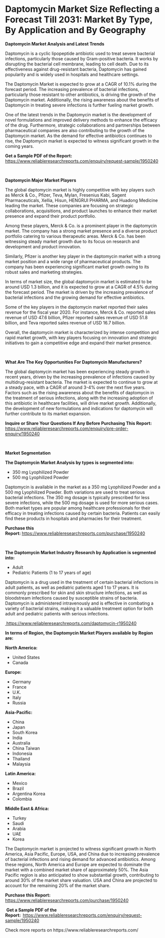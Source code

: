 <p><h1>Daptomycin Market Size Reflecting a Forecast Till 2031: Market By Type, By Application and By Geography</h1></p><p><strong>Daptomycin Market Analysis and Latest Trends</strong></p>
<p><p>Daptomycin is a cyclic lipopeptide antibiotic used to treat severe bacterial infections, particularly those caused by Gram-positive bacteria. It works by disrupting the bacterial cell membrane, leading to cell death. Due to its effectiveness against drug-resistant bacteria, Daptomycin has gained popularity and is widely used in hospitals and healthcare settings.</p><p>The Daptomycin Market is expected to grow at a CAGR of 10.1% during the forecast period. The increasing prevalence of bacterial infections, particularly those resistant to other antibiotics, is driving the growth of the Daptomycin market. Additionally, the rising awareness about the benefits of Daptomycin in treating severe infections is further fueling market growth.</p><p>One of the latest trends in the Daptomycin market is the development of novel formulations and improved delivery methods to enhance the efficacy of the drug. Furthermore, strategic collaborations and partnerships between pharmaceutical companies are also contributing to the growth of the Daptomycin market. As the demand for effective antibiotics continues to rise, the Daptomycin market is expected to witness significant growth in the coming years.</p></p>
<p><strong>Get a Sample PDF of the Report:&nbsp;</strong> <a href="https://www.reliableresearchreports.com/enquiry/request-sample/1950240">https://www.reliableresearchreports.com/enquiry/request-sample/1950240</a></p>
<p>&nbsp;</p>
<p><strong>Daptomycin Major Market Players</strong></p>
<p><p>The global daptomycin market is highly competitive with key players such as Merck & Co., Pfizer, Teva, Mylan, Fresenius Kabi, Sagent Pharmaceuticals, Xellia, Hisun, HENGRUI PHARMA, and Huadong Medicine leading the market. These companies are focusing on strategic collaborations, acquisitions, and product launches to enhance their market presence and expand their product portfolio.</p><p>Among these players, Merck & Co. is a prominent player in the daptomycin market. The company has a strong market presence and a diverse product portfolio catering to various therapeutic areas. Merck & Co. has been witnessing steady market growth due to its focus on research and development and product innovation.</p><p>Similarly, Pfizer is another key player in the daptomycin market with a strong market position and a wide range of pharmaceutical products. The company has been experiencing significant market growth owing to its robust sales and marketing strategies.</p><p>In terms of market size, the global daptomycin market is estimated to be around USD 1.3 billion, and it is expected to grow at a CAGR of 4.5% during the forecast period. The market is driven by the increasing prevalence of bacterial infections and the growing demand for effective antibiotics.</p><p>Some of the key players in the daptomycin market reported their sales revenue for the fiscal year 2020. For instance, Merck & Co. reported sales revenue of USD 47.6 billion, Pfizer reported sales revenue of USD 51.8 billion, and Teva reported sales revenue of USD 16.7 billion.</p><p>Overall, the daptomycin market is characterized by intense competition and rapid market growth, with key players focusing on innovation and strategic initiatives to gain a competitive edge and expand their market presence.</p></p>
<p>&nbsp;</p>
<p><strong>What Are The Key Opportunities For Daptomycin Manufacturers?</strong></p>
<p><p>The global daptomycin market has been experiencing steady growth in recent years, driven by the increasing prevalence of infections caused by multidrug-resistant bacteria. The market is expected to continue to grow at a steady pace, with a CAGR of around 3-4% over the next five years. Factors such as the rising awareness about the benefits of daptomycin in the treatment of serious infections, along with the increasing adoption of this antibiotic in healthcare facilities, will drive market growth. Additionally, the development of new formulations and indications for daptomycin will further contribute to its market expansion.</p></p>
<p><strong>Inquire or Share Your Questions If Any Before Purchasing This Report:</strong> <a href="https://www.reliableresearchreports.com/enquiry/pre-order-enquiry/1950240">https://www.reliableresearchreports.com/enquiry/pre-order-enquiry/1950240</a></p>
<p>&nbsp;</p>
<p><strong>Market Segmentation</strong></p>
<p><strong>The Daptomycin Market Analysis by types is segmented into:</strong></p>
<p><ul><li>350 mg Lyophilized Powder</li><li>500 mg Lyophilized Powder</li></ul></p>
<p><p>Daptomycin is available in the market as a 350 mg Lyophilized Powder and a 500 mg Lyophilized Powder. Both variations are used to treat serious bacterial infections. The 350 mg dosage is typically prescribed for less severe infections, while the 500 mg dosage is used for more serious cases. Both market types are popular among healthcare professionals for their efficacy in treating infections caused by certain bacteria. Patients can easily find these products in hospitals and pharmacies for their treatment.</p></p>
<p><strong>Purchase this Report:&nbsp;</strong><a href="https://www.reliableresearchreports.com/purchase/1950240">https://www.reliableresearchreports.com/purchase/1950240</a></p>
<p>&nbsp;</p>
<p><strong>The Daptomycin Market Industry Research by Application is segmented into:</strong></p>
<p><ul><li>Adult</li><li>Pediatric Patients (1 to 17 years of age)</li></ul></p>
<p><p>Daptomycin is a drug used in the treatment of certain bacterial infections in adult patients, as well as pediatric patients aged 1 to 17 years. It is commonly prescribed for skin and skin structure infections, as well as bloodstream infections caused by susceptible strains of bacteria. Daptomycin is administered intravenously and is effective in combating a variety of bacterial strains, making it a valuable treatment option for both adult and pediatric patients with serious infections.</p></p>
<p><a href="https://www.reliableresearchreports.com/daptomycin-r1950240">&nbsp;https://www.reliableresearchreports.com/daptomycin-r1950240</a></p>
<p><strong>In terms of Region, the Daptomycin Market Players available by Region are:</strong></p>
<p>
    <p> <strong> North America: </strong>
        <ul>
            <li>United States</li>
            <li>Canada</li>
        </ul>
        </p> 
    <p> <strong> Europe: </strong>
        <ul>
            <li>Germany</li>
            <li>France</li>
            <li>U.K.</li>
            <li>Italy</li>
            <li>Russia</li>
        </ul>
        </p> 
    <p> <strong> Asia-Pacific: </strong>
        <ul>
            <li>China</li>
            <li>Japan</li>
            <li>South Korea</li>
            <li>India</li>
            <li>Australia</li>
            <li>China Taiwan</li>
            <li>Indonesia</li>
            <li>Thailand</li>
            <li>Malaysia</li>
        </ul>
        </p> 
    <p> <strong> Latin America: </strong>
        <ul>
            <li>Mexico</li>
            <li>Brazil</li>
            <li>Argentina Korea</li>
            <li>Colombia</li>
        </ul>
        </p> 
    <p> <strong> Middle East & Africa: </strong>
        <ul>
            <li>Turkey</li>
            <li>Saudi</li>
            <li>Arabia</li>
            <li>UAE</li>
            <li>Korea</li>
        </ul>
    </p>
    </p>
<p><p>The Daptomycin market is projected to witness significant growth in North America, Asia Pacific, Europe, USA, and China due to increasing prevalence of bacterial infections and rising demand for advanced antibiotics. Among these regions, North America and Europe are expected to dominate the market with a combined market share of approximately 50%. The Asia Pacific region is also anticipated to show substantial growth, contributing to around 30% of the market share valuation. USA and China are projected to account for the remaining 20% of the market share.</p></p>
<p><strong>Purchase this Report: </strong><a href="https://www.reliableresearchreports.com/purchase/1950240">https://www.reliableresearchreports.com/purchase/1950240</a></p>
<p>&nbsp;<strong>Get a Sample PDF of the Report:&nbsp;&nbsp;</strong><a href="https://www.reliableresearchreports.com/enquiry/request-sample/1950240">https://www.reliableresearchreports.com/enquiry/request-sample/1950240</a></p>
<p><strong></strong></p>
<p>Check more reports on https://www.reliableresearchreports.com/</p>